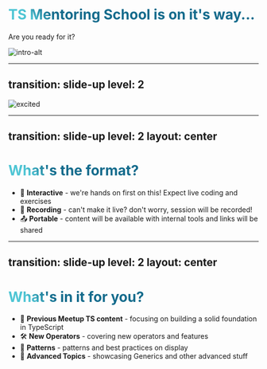 # TS Mentoring School is on it's way...

Are you ready for it?

<img src="/ts-preview.png" alt="intro-alt" class="w-1/2 rounded shadow bg-white mt-14" />

---
transition: slide-up
level: 2
---

<div class="flex justify-center items-center h-[50vh]">
<div class="flex flex-col items-center">
<img src="https://media0.giphy.com/media/v1.Y2lkPTc5MGI3NjExOGptMmUxeGFsMDB2ZHE1aDlvN2t6OGh5eHIyZmZvNnF4MHdzbXI1MCZlcD12MV9pbnRlcm5hbF9naWZfYnlfaWQmY3Q9Zw/5GoVLqeAOo6PK/giphy.gif" alt="excited" class="rounded shadow w-[400px]" />
</div>
</div>

---
transition: slide-up
level: 2
layout: center
---

# What's the format?

- 🤹 **Interactive** - we're hands on first on this! Expect live coding and exercises
- 🎥 **Recording** - can't make it live? don't worry, session will be recorded!
- 📤 **Portable** - content will be available with internal tools and links will be shared


<style>
h1 {
  background-color: #2B90B6;
  background-image: linear-gradient(45deg, #4EC5D4 10%, #146b8c 20%);
  background-size: 100%;
  -webkit-background-clip: text;
  -moz-background-clip: text;
  -webkit-text-fill-color: transparent;
  -moz-text-fill-color: transparent;
}
</style>

---
transition: slide-up
level: 2
layout: center
---

# What's in it for you?

- 📝 **Previous Meetup TS content** - focusing on building a solid foundation in TypeScript
- 🛠️ **New Operators** - covering new operators and features
- 🎨 **Patterns** - patterns and best practices on display
- 🧠 **Advanced Topics** - showcasing Generics and other advanced stuff

<style>
h1 {
  background-color: #2B90B6;
  background-image: linear-gradient(45deg, #4EC5D4 10%, #146b8c 20%);
  background-size: 100%;
  -webkit-background-clip: text;
  -moz-background-clip: text;
  -webkit-text-fill-color: transparent;
  -moz-text-fill-color: transparent;
}
</style>